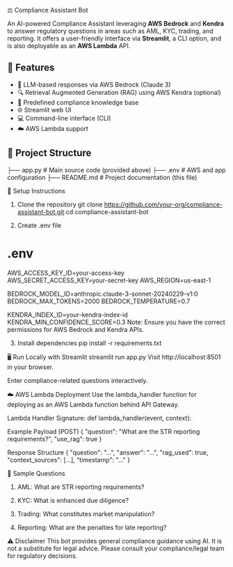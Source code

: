 ⚖️ Compliance Assistant Bot

An AI-powered Compliance Assistant leveraging **AWS Bedrock** and **Kendra** to answer regulatory questions in areas such as AML, KYC, trading, and reporting. It offers a user-friendly interface via **Streamlit**, a CLI option, and is also deployable as an **AWS Lambda** API.

## 🚀 Features

- 📘 LLM-based responses via AWS Bedrock (Claude 3)
- 🔍 Retrieval Augmented Generation (RAG) using AWS Kendra (optional)
- 🧠 Predefined compliance knowledge base
- 🌐 Streamlit web UI
- 💻 Command-line interface (CLI)
- ☁️ AWS Lambda support

## 📁 Project Structure
├── app.py # Main source code (provided above)
├── .env # AWS and app configuration
├── README.md # Project documentation (this file)

🔧 Setup Instructions

1. Clone the repository
git clone https://github.com/your-org/compliance-assistant-bot.git
cd compliance-assistant-bot


2. Create .env file
# .env
AWS_ACCESS_KEY_ID=your-access-key
AWS_SECRET_ACCESS_KEY=your-secret-key
AWS_REGION=us-east-1

BEDROCK_MODEL_ID=anthropic.claude-3-sonnet-20240229-v1:0
BEDROCK_MAX_TOKENS=2000
BEDROCK_TEMPERATURE=0.7

KENDRA_INDEX_ID=your-kendra-index-id
KENDRA_MIN_CONFIDENCE_SCORE=0.3
Note: Ensure you have the correct permissions for AWS Bedrock and Kendra APIs.


3. Install dependencies
pip install -r requirements.txt

🖥️ Run Locally with Streamlit
streamlit run app.py
Visit http://localhost:8501 in your browser.

Enter compliance-related questions interactively.


☁️ AWS Lambda Deployment
Use the lambda_handler function for deploying as an AWS Lambda function behind API Gateway.

Lambda Handler Signature:
def lambda_handler(event, context):

Example Payload (POST)
{
  "question": "What are the STR reporting requirements?",
  "use_rag": true
}

Response Structure
{
  "question": "...",
  "answer": "...",
  "rag_used": true,
  "context_sources": [...],
  "timestamp": "..."
}


🧪 Sample Questions
1) AML: What are STR reporting requirements?

2) KYC: What is enhanced due diligence?

3) Trading: What constitutes market manipulation?

4) Reporting: What are the penalties for late reporting?



⚠️ Disclaimer
This bot provides general compliance guidance using AI. It is not a substitute for legal advice. Please consult your compliance/legal team for regulatory decisions.